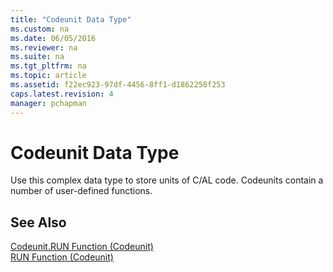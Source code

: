 ```yaml
---
title: "Codeunit Data Type"
ms.custom: na
ms.date: 06/05/2016
ms.reviewer: na
ms.suite: na
ms.tgt_pltfrm: na
ms.topic: article
ms.assetid: f22ec923-97df-4456-8ff1-d1862258f253
caps.latest.revision: 4
manager: pchapman
---
```

# Codeunit Data Type
Use this complex data type to store units of C\/AL code. Codeunits contain a number of user\-defined functions.  
  
## See Also  
 [Codeunit.RUN Function \(Codeunit\)](../dynamics-nav/Codeunit.RUN-Function--Codeunit-.md)   
 [RUN Function \(Codeunit\)](../dynamics-nav/RUN-Function--Codeunit-.md)